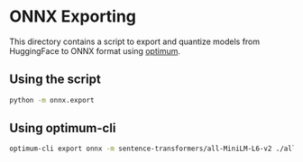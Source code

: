 # ONNX Exporting

This directory contains a script to export and quantize models from HuggingFace to ONNX format using [optimum](https://github.com/huggingface/optimum).

## Using the script

```bash
python -m onnx.export
```

## Using optimum-cli

```bash
optimum-cli export onnx -m sentence-transformers/all-MiniLM-L6-v2 ./all-minilm-l6-v2
```